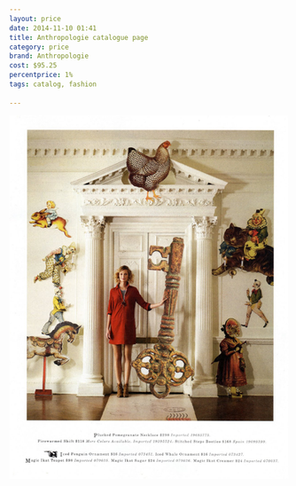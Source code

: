 ```yaml
---
layout: price
date: 2014-11-10 01:41
title: Anthropologie catalogue page
category: price
brand: Anthropologie
cost: $95.25
percentprice: 1%
tags: catalog, fashion

---
```




<div class="imageContainer col-8"><img src="/img/editscans/anthro1.png">
            
<div class="overlayContainerPrice col-12">
<object type="image/svg+xml" data="/img/overlays/anthro1overlay.svg" class="trans"></object>
</div></div>

